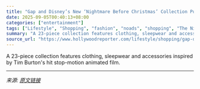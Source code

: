 ```yaml
---
title: "Gap and Disney’s New ‘Nightmare Before Christmas’ Collection Puts a Jack Skellington Twist On Spooky Season Style"
date: 2025-09-05T00:40:13+08:00
categories: ["entertainment"]
tags: ["Lifestyle", "Shopping", "fashion", "noads", "shopping", "The Nightmare Before Christmas"]
summary: "A 23-piece collection features clothing, sleepwear and accessories inspired by Tim Burton's hit stop-motion animated film."
source_url: "https://www.hollywoodreporter.com/lifestyle/shopping/gap-disney-nightmare-before-christmas-collection-pricing-release-date-photos-1236361504/"
---
```


A 23-piece collection features clothing, sleepwear and accessories inspired by Tim Burton's hit stop-motion animated film.

---

*来源: [原文链接](https://www.hollywoodreporter.com/lifestyle/shopping/gap-disney-nightmare-before-christmas-collection-pricing-release-date-photos-1236361504/)*
